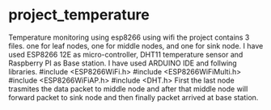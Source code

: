 # project_temperature
Temperature monitoring using esp8266 using wifi
the project contains 3 files. one for leaf nodes, one for middle nodes, and one for sink node.
I have used ESP8266 12E as micro-controller, DHT11 temperature sensor and Raspberry PI as Base station.
I have used ARDUINO IDE and follwing libraries.
#include <ESP8266WiFi.h>
#include <ESP8266WiFiMulti.h>
#include <ESP8266WiFiAP.h>
#include <DHT.h>
First the last node trasmites the data packet to middle node and after that middle node will forward packet to sink node and then finally packet arrived at base station.
